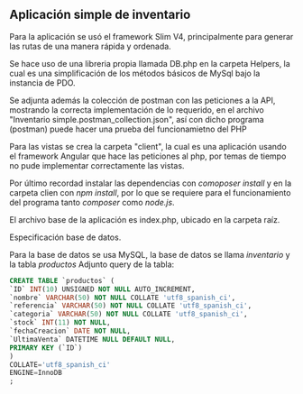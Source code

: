 ## Aplicación simple de inventario

Para la aplicación se usó el framework Slim V4, principalmente para generar las rutas de una manera rápida y ordenada.

Se hace uso de una libreria propia llamada DB.php en la carpeta Helpers, la cual es una simplificación de los métodos básicos de MySql  bajo la instancia de PDO.

Se adjunta además la colección de postman con las peticiones a la API, mostrando la correcta implementación de lo requerido, en el archivo "Inventario simple.postman_collection.json", así con dicho programa (postman) puede hacer una prueba del funcionamietno del PHP

Para las vistas se crea la carpeta "client", la cual es una aplicación usando el framework Angular que hace las peticiones al php, por temas de tiempo no pude implementar correctamente las vistas.

Por último recordad instalar las dependencias con *comoposer install* y en la carpeta clien con *npm install*, por lo que se requiere para el funcionamiento del programa tanto *composer* como *node.js*.

El archivo base de la aplicación es index.php, ubicado en la carpeta raíz.

Especificación base de datos.

Para la base de datos se usa MySQL, la base de datos se llama *inventario* y la tabla *productos*
Adjunto query de la tabla:

~~~sql
CREATE TABLE `productos` (
`ID` INT(10) UNSIGNED NOT NULL AUTO_INCREMENT,
`nombre` VARCHAR(50) NOT NULL COLLATE 'utf8_spanish_ci',
`referencia` VARCHAR(50) NOT NULL COLLATE 'utf8_spanish_ci',
`categoria` VARCHAR(50) NOT NULL COLLATE 'utf8_spanish_ci',
`stock` INT(11) NOT NULL,
`fechaCreacion` DATE NOT NULL,
`UltimaVenta` DATETIME NULL DEFAULT NULL,
PRIMARY KEY (`ID`)
)
COLLATE='utf8_spanish_ci'
ENGINE=InnoDB
;
~~~
